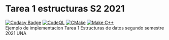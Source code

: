 # Tarea 1 estructuras S2 2021

[![Codacy Badge](https://app.codacy.com/project/badge/Grade/ddcc7bcdf2a3487e83c04c88018909c4)](https://www.codacy.com/gh/ninjaoflight/tarea1-estructuras-2021/dashboard?utm_source=github.com&amp;utm_medium=referral&amp;utm_content=ninjaoflight/tarea1-estructuras-2021&amp;utm_campaign=Badge_Grade)
[![CodeQL](https://github.com/ninjaoflight/tarea1-estructuras-2021/actions/workflows/codeQL.yml/badge.svg)](https://github.com/ninjaoflight/tarea1-estructuras-2021/actions/workflows/codeQL.yml)
[![CMake](https://github.com/ninjaoflight/tarea1-estructuras-2021/actions/workflows/cmake.yml/badge.svg)](https://github.com/ninjaoflight/tarea1-estructuras-2021/actions/workflows/cmake.yml)
[![Make C++](https://github.com/ninjaoflight/tarea1-estructuras-2021/actions/workflows/make%20cpp.yml/badge.svg)](https://github.com/ninjaoflight/tarea1-estructuras-2021/actions/workflows/make%20cpp.yml)  
Ejemplo de implementacion Tarea 1 Estructuras de datos segundo semestre 2021 UNA
